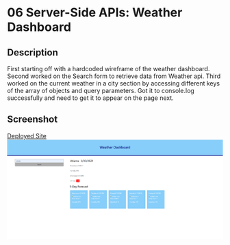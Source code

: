 # 06 Server-Side APIs: Weather Dashboard


## Description
First starting off with a hardcoded wireframe of the weather dashboard. 
Second worked on the Search form to retrieve data from Weather api.
Third worked on the current weather in a city section by accessing different keys of the array of objects and query parameters. Got it to console.log successfully and need to get it to appear on the page next.

## Screenshot

[Deployed Site](https://greenkimparsons.github.io/weather-dashboard/)
![screenshot](./assets/weather-dash.png)